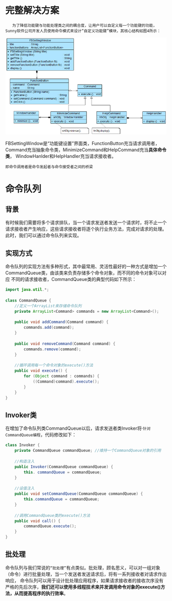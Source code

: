 # 完整解决方案
       为了降低功能键与功能处理类之间的耦合度，让用户可以自定义每一个功能键的功能，Sunny软件公司开发人员使用命令模式来设计“自定义功能键”模块，其核心结构如图4所示：
![img.png](命令模式解决自定义快捷键项目.png)

FBSettingWindow是“功能键设置”界面类，FunctionButton充当请求调用者，Command充当抽象命令类，MinimizeCommand和HelpCommand充当**具体命令类**，
WindowHanlder和HelpHandler充当请求接收者。

`即命令调用者是命令发起者与命令接受者之间的桥梁`

# 命令队列
## 背景
有时候我们需要将多个请求排队，当一个请求发送者发送一个请求时，将不止一个请求接收者产生响应，这些请求接收者将逐个执行业务方法，完成对请求的处理。
此时，我们可以通过命令队列来实现。

## 实现方式
命令队列的实现方法有多种形式，其中最常用、灵活性最好的一种方式是增加一个CommandQueue类，由该类来负责存储多个命令对象，而不同的命令对象可以对应
不同的请求接收者，CommandQueue类的典型代码如下所示：

```java
import java.util.*;
 
class CommandQueue {
    //定义一个ArrayList来存储命令队列
	private ArrayList<Command> commands = new ArrayList<Command>();
	
	public void addCommand(Command command) {
		commands.add(command);
	}
	
	public void removeCommand(Command command) {
		commands.remove(command);
	}
	
    //循环调用每一个命令对象的execute()方法
	public void execute() {
		for (Object command : commands) {
			((Command)command).execute();
		}
	}
}
```

## Invoker类
在增加了命令队列类CommandQueue以后，请求发送者类Invoker将·`针对CommandQueue编程`，代码修改如下：

```java
class Invoker {
	private CommandQueue commandQueue; //维持一个CommandQueue对象的引用
	
    //构造注入
	public Invoker(CommandQueue commandQueue) {
		this. commandQueue = commandQueue;
	}
	
    //设值注入
	public void setCommandQueue(CommandQueue commandQueue) {
		this.commandQueue = commandQueue;
	}
	
	//调用CommandQueue类的execute()方法
	public void call() {
		commandQueue.execute();
	}
}
```

## 批处理
命令队列与我们常说的`“批处理”`有点类似。批处理，顾名思义，可以对一组对象（命令）进行批量处理，当一个发送者发送请求后，将有一系列接收者对请求作出响应，
命令队列可以用于设计批处理应用程序，如果请求接收者的接收次序没有严格的先后次序，**我们还可以使用多线程技术来并发调用命令对象的execute()方法，从而提高程序的执行效率**。
























